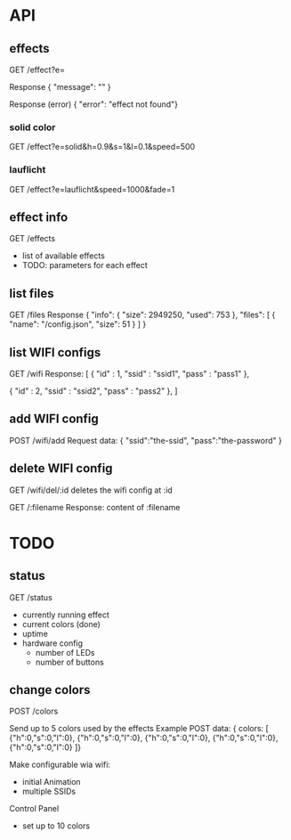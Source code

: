 # API

## effects
GET /effect?e=<effectname>

Response
{ "message": "<message from effect>" }

Response (error)
{ "error": "effect not found"}

### solid color
GET /effect?e=solid&h=0.9&s=1&l=0.1&speed=500

### lauflicht
GET /effect?e=lauflicht&speed=1000&fade=1

## effect info
GET /effects

- list of available effects
- TODO: parameters for each effect

## list files
GET /files
Response
{
  "info": {
    "size": 2949250,
    "used": 753
  },
  "files": [
    {
      "name": "/config.json",
      "size": 51
    }
  ]
}

## list WIFI configs

GET /wifi
Response:
[
  { "id"   : 1,
    "ssid" : "ssid1",
    "pass" : "pass1" },

  { "id"   : 2,
    "ssid" : "ssid2",
    "pass" : "pass2" },
]

## add WIFI config
POST /wifi/add
Request data:
{
  "ssid":"the-ssid",
  "pass":"the-password"
}

## delete WIFI config
GET /wifi/del/:id
deletes the wifi config at :id


GET /:filename
Response:
content of :filename


# TODO

## status
GET /status

- currently running effect
- current colors (done)
- uptime
- hardware config
  - number of LEDs
  - number of buttons

## change colors
POST /colors

Send up to 5 colors used by the effects
Example POST data:
{ colors: [
    {"h":0,"s":0,"l":0},
    {"h":0,"s":0,"l":0},
    {"h":0,"s":0,"l":0},
    {"h":0,"s":0,"l":0},
    {"h":0,"s":0,"l":0}
]}

Make configurable wia wifi:
- initial Animation
- multiple SSIDs

Control Panel
- set up to 10 colors

